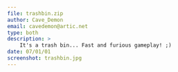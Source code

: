 ```yaml
---
file: trashbin.zip
author: Cave_Demon
email: cavedemon@artic.net
type: both
description: >
    It's a trash bin... Fast and furious gameplay! ;)
date: 07/01/01
screenshot: trashbin.jpg
---
```

